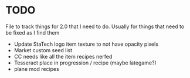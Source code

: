 # TODO
File to track things for 2.0 that I need to do. Usually for things that need to be fixed as I find them
- Update StaTech logo item texture to not have opacity pixels
- Market custom seed list
- CC needs like all the item recipes nerfed
- Tesseract place in progression / recipe (maybe lategame?)
- plane mod recipes